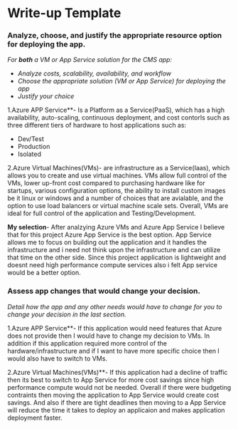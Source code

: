 # Write-up Template

### Analyze, choose, and justify the appropriate resource option for deploying the app.

*For **both** a VM or App Service solution for the CMS app:*
- *Analyze costs, scalability, availability, and workflow*
- *Choose the appropriate solution (VM or App Service) for deploying the app*
- *Justify your choice*

1.Azure APP Service**- Is a Platform as a Service(PaaS), which has a high availability, auto-scaling, continuous deployment, and cost contorls such as three different tiers of hardware to host applications such as: 

* Dev/Test
* Production
* Isolated 

2.Azure Virtual Machines(VMs)- are infrastructure as a Service(Iaas), which allows you to create and use virtual machines. VMs allow full control of the VMs, lower up-front cost compared to purchasing hardware like for startups, various configuration options, the ability to install custom images be it linux or windows and a number of choices that are avialable, and the option to use load balancers or virtual machine scale sets. Overall, VMs are ideal for full control of the application and Testing/Development. 

**My selection**- After analzying Azure VMs and Azure App Service I believe that for this project Azure App Service is the best option. App Service allows me to focus on building out the application and it handles the infrastructure and i need not think upon the infrastructure and can utilize that time on the other side. Since this project application is lightweight and doesnt need high performance compute services also i felt App service would be a better option. 


### Assess app changes that would change your decision.

*Detail how the app and any other needs would have to change for you to change your decision in the last section.*

1.Azure APP Service**- If this application would need features that Azure does not provide then I would have to change my decision to VMs. In addition if this application required more control of the hardware/infrastructure and if I want to have more specific choice then I would also have to switch to VMs. 

2.Azure Virtual Machines(VMs)**- If this application had a decline of traffic then its best to switch to App Service for more cost savings since high performance compute would not be needed. Overall if there were budgeting contraints then moving the application to App Service would create cost savings. And also if there are tight deadlines then moving to a App Service will reduce the time it takes to deploy an applicaion and makes application deployment faster.